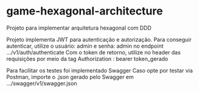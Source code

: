 # game-hexagonal-architecture
Projeto para implementar arquitetura hexagonal com DDD

Projeto implementa JWT para autenticação e autorização.
Para conseguir autenticar, utilize o usuário: admin e senha: admin no endpoint .../v1/auth/authenticate
Com o token de retorno, utilize no header das requisições por meio da tag Authorization : bearer token_gerado

Para facilitar os testes foi implementado Swagger
Caso opte por testar via Postman, importe o .json gerado pelo Swagger em .../swagger/v1/swagger.json

